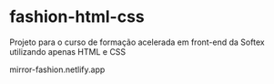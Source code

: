 # fashion-html-css
Projeto para o curso de formação acelerada em front-end da Softex utilizando apenas HTML e CSS

mirror-fashion.netlify.app

